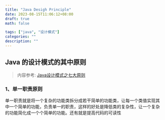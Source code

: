 ```yaml
---
title: "Java Desigh Principle"
date: 2023-08-15T11:06:12+08:00
draft: true
math: false

tags: ["java", "设计模式"]
categories: ""
description: ""
---
```


## Java 的设计模式的其中原则

> 内容参考: [Java设计模式之七大原则](https://juejin.cn/post/7027002369749549092)

### 1、单一职责原则

单一职责就是将一个复杂的功能类拆分成若干简单的功能类，让每一个类值实现其中一个简单的功能，负责单一的职责，这样的好处是降低类的复杂性，让一个复杂的功能简化成一个个简单的功能。还有就是提高代码的可读性